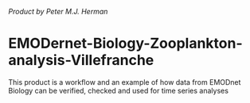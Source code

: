 *Product by Peter M.J. Herman*

# EMODernet-Biology-Zooplankton-analysis-Villefranche
This product is a workflow and an example of how data from EMODnet Biology can be verified, checked and used for time series analyses
